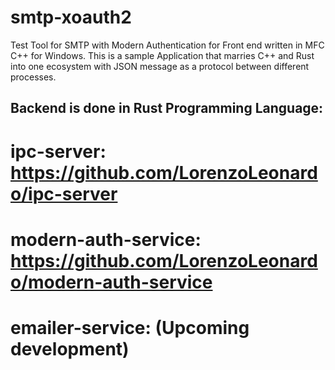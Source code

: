 # smtp-xoauth2
Test Tool for SMTP with Modern Authentication for Front end written in MFC C++ for Windows.
This is a sample Application that marries C++ and Rust into one ecosystem with JSON message as a protocol between different processes.

## Backend is done in Rust Programming Language:

# ipc-server: https://github.com/LorenzoLeonardo/ipc-server
# modern-auth-service: https://github.com/LorenzoLeonardo/modern-auth-service
# emailer-service: (Upcoming development)
